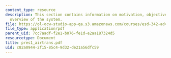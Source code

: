 ```yaml
---
content_type: resource
description: This section contains information on motivation, objective of the project,
  overview of the system.
file: https://ol-ocw-studio-app-qa.s3.amazonaws.com/courses/esd-342-advanced-system-architecture-spring-2006/c82a09442f1585c49d32de21a56dfc59_pres1_airtrans.pdf
file_type: application/pdf
parent_uid: 7cc7aadf-f2e1-b076-fe1d-e2aa187324d5
resourcetype: Document
title: pres1_airtrans.pdf
uid: c82a0944-2f15-85c4-9d32-de21a56dfc59
---
```


